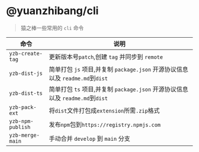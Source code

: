 # @yuanzhibang/cli

> 猿之棒一些常用的 `cli` 命令

| 命令              | 说明                                                                          |
| ----------------- | ----------------------------------------------------------------------------- |
| `yzb-create-tag`  | 更新版本号`patch`,创建 `tag` 并同步到 `remote`                                |
| `yzb-dist-js`     | 简单打包 `js` 项目,并复制 `package.json` 开源协议信息以及 `readme.md`到`dist` |
| `yzb-dist-ts`     | 简单打包 `ts` 项目,并复制 `package.json` 开源协议信息以及 `readme.md`到`dist` |
| `yzb-pack-ext`    | 将`dist`文件打包成`extension`所需`.zip`格式                                   |
| `yzb-npm-publish` | 发布`npm`包到`https://registry.npmjs.com`                                     |
| `yzb-merge-main`  | 手动合并 `develop` 到 `main` 分支                                             |
